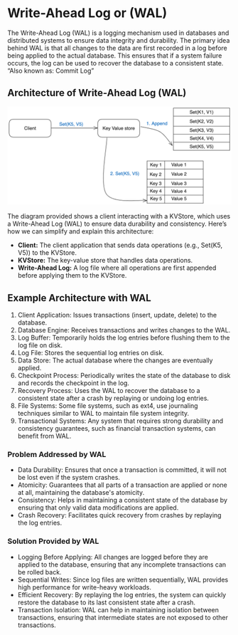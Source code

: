 # Write-Ahead Log or (WAL)

The Write-Ahead Log (WAL) is a logging mechanism used in databases and distributed systems to ensure data integrity and durability. The primary idea behind WAL is that all changes to the data are first recorded in a log before being applied to the actual database. This ensures that if a system failure occurs, the log can be used to recover the database to a consistent state.
“Also known as: Commit Log”

## Architecture of Write-Ahead Log (WAL)

![alt text](image.png)

The diagram provided shows a client interacting with a KVStore, which uses a Write-Ahead Log (WAL) to ensure data durability and consistency. Here’s how we can simplify and explain this architecture:

- **Client:** The client application that sends data operations (e.g., Set(K5, V5)) to the KVStore.
- **KVStore:** The key-value store that handles data operations.
- **Write-Ahead Log:** A log file where all operations are first appended before applying them to the KVStore.

## Example Architecture with WAL
1. Client Application: Issues transactions (insert, update, delete) to the database.
2. Database Engine: Receives transactions and writes changes to the WAL.
3. Log Buffer: Temporarily holds the log entries before flushing them to the log file on disk.
4. Log File: Stores the sequential log entries on disk.
5. Data Store: The actual database where the changes are eventually applied.
6. Checkpoint Process: Periodically writes the state of the database to disk and records the checkpoint in the log.
7. Recovery Process: Uses the WAL to recover the database to a consistent state after a crash by replaying or undoing log entries.
8. File Systems: Some file systems, such as ext4, use journaling techniques similar to WAL to maintain file system integrity.
9. Transactional Systems: Any system that requires strong durability and consistency guarantees, such as financial transaction systems, can benefit from WAL.

### Problem Addressed by WAL
- Data Durability: Ensures that once a transaction is committed, it will not be lost even if the system crashes.
- Atomicity: Guarantees that all parts of a transaction are applied or none at all, maintaining the database's atomicity.
- Consistency: Helps in maintaining a consistent state of the database by ensuring that only valid data modifications are applied.
- Crash Recovery: Facilitates quick recovery from crashes by replaying the log entries.
### Solution Provided by WAL
- Logging Before Applying: All changes are logged before they are applied to the database, ensuring that any incomplete transactions can be rolled back.
- Sequential Writes: Since log files are written sequentially, WAL provides high performance for write-heavy workloads.
- Efficient Recovery: By replaying the log entries, the system can quickly restore the database to its last consistent state after a crash.
- Transaction Isolation: WAL can help in maintaining isolation between transactions, ensuring that intermediate states are not exposed to other transactions.